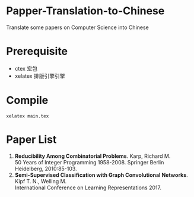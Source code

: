 # Papper-Translation-to-Chinese
Translate some papers on Computer Science into Chinese

# Prerequisite
- ctex 宏包
- xelatex 排版引擎引擎

# Compile
```
xelatex main.tex
```

# Paper List

1. <b>Reducibility Among Combinatorial Problems</b>. Karp, Richard M. <br/>
50 Years of Integer Programming 1958-2008. Springer Berlin Heidelberg, 2010:85-103.
2. <b>Semi-Supervised Classification with Graph Convolutional Networks</b>. Kipf T. N., Welling M. <br/>
International Conference on Learning Representations 2017.
